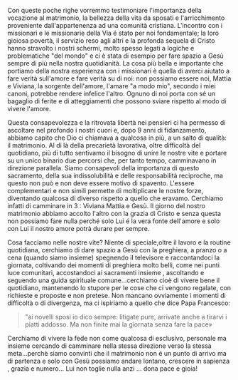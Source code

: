 Con queste poche righe vorremmo testimoniare l'importanza della vocazione al matrimonio, la bellezza della vita da sposati e l'arricchimento proveniente dall'appartenenza ad una comunità cristiana.
L'incontro con i missionari e le missionarie della Via é stato per noi fondamentale; la loro gioiosa povertà, il servizio reso agli altri e la profonda sequela di Cristo hanno stravolto i nostri schermi, molto spesso legati a logiche e problematiche "del mondo" e ci è stata di esempio per fare spazio a Gesù sempre di più nella nostra quotidianità.
La cosa più bella e importante che portiamo della nostra esperienza con i missionari è quella di averci aiutato a fare verità sull'amore e fare verità su di noi: non possiamo essere noi, Mattia e Viviana, la sorgente dell'amore, l'amare "a modo mio", secondo i miei canoni, potrebbe rendere infelice l'altro. Ognuno di noi porta con sé un bagaglio di ferite e di atteggiamenti che possono sviare rispetto al modo di vivere l'amore.

Questa consapevolezza e la ritrovata libertà nei pensieri ci ha permesso di ascoltare nel profondo i nostri cuori e, dopo 9 anni di fidanzamento, abbiamo capito che Dio ci chiamava a qualcosa in più, a un salto di qualità: il matrimonio. Al di là della precarietà lavorativa, oltre difficoltà del quotidiano, più di tutto sentivamo il bisogno di unire le nostre vite e portare su un unico binario due percorsi che, per tanto tempo, camminavano in direzione parallela.
Siamo consapevoli della importanza di questo sacramento, della sua indissolubilità e delle responsabilità reciproche, ma questo non può e non deve essere motivo di spavento. L'essere complementari e non simili permette di moltiplicare le nostre forze, diventando qualcosa di diverso rispetto a quello che eravamo.
Cerchiamo infatti di camminare in 3 : Viviana Mattia e Gesù. Il giorno del nostro matrimonio abbiamo accolto l'altro con la grazia di Cristo e senza questa non possiamo fare nulla perché solo Lui é la vera fonte dell'amore e solo con Lui il nostro amore potrà durare per sempre.

Cosa facciamo nelle nostre vite? Niente di speciale,oltre il lavoro e la routine quotidiana, cerchiamo di dare spazio a Gesù con la preghiera, a pranzo o a cena (quando siamo insieme) spegnendo il televisore e raccontandoci la giornata, coltivando dei momenti di preghiera molto belli, come nei punti luce comunitari, accostandoci ai sacramenti insieme , ascoltando e seguendo una guida spirituale comune...cerchiamo cioè di vivere bene il quotidiano, mantenendo lo stupore per le cose che ci vengono regalate, con richieste e proposte e non pretese.
Non mancano ovviamente i momenti di difficoltà o di divergenza, ma ci ispiriamo a quello che dice Papa Francesco: 

> "ai novelli sposi io dico sempre: litigate pure, arrivate anche a tirarvi i piatti addosso. Ma non finite mai la giornata senza fare la pace»

Cerchiamo di vivere la fede non come qualcosa di esclusivo, personale ma insieme cercando di camminare nella stessa direzione verso la stessa meta...perchè siamo convinti che il matrimonio non é un punto di arrivo ma di partenza e solo con Gesù possiamo andare lontano, crescere in sapienza , grazia e numero... Lui non toglie nulla anzi
... dona pace e gioia! 
